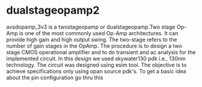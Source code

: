 # dualstageopamp2
avsdopamp_3v3 is a twostageopamp or dualstageopamp.Two stage Op-Amp is one of the most commonly used Op-Amp architectures. It can provide high gain and high output swing. The two-stage refers to the number of gain stages in the OpAmp.
The procedure is to design a two stage CMOS operational amplifier and to do transient and ac analysis for the implemented circuit. In this design we used skywater130 pdk i.e., 130nm technology. The circuit was designed using esim tool.
The objective is to achieve specifications only using opan source pdk's. To get a basic idea about the pin configuration go thru this
